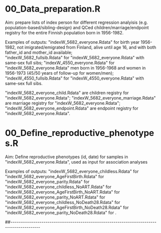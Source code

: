 ## 

# 00_Data_preparation.R   
Aim: prepare lists of index person for different regression analyisis (e.g. population-based/sibling-design) and QCed children/marriage/endpoint registry for the entire Finnish population born in 1956-1982.

Examples of outputs: 
"indexW_5682_everyone.Rdata" for birth year 1956-1982, not imigrated/emigrated from Finland, alive until age 16, and with both father_id and mother_id available;  
"indexW_5682_fullsib.Rdata" for "indexW_5682_everyone.Rdata" with same-sex full sibs; 
"indexW_4550_everyone.Rdata" for "indexW_5682_everyone.Rdata" men born in 1956-1968 and women in 1956-1973 (45/50 years of follow-up for women/men); 
"indexW_4550_fullsib.Rdata" for "indexW_4550_everyone.Rdata" with same-sex full sibs.     

"indexW_5682_everyone_child.Rdata" are children registry for "indexW_5682_everyone.Rdata"; 
"indexW_5682_everyone_marriage.Rdata" are marriage registry for "indexW_5682_everyone.Rdata";  
"indexW_5682_everyone_endpoint.Rdata" are endpoint registry for "indexW_5682_everyone.Rdata". 


# 00_Define_reproductive_phenotypes.R    
Aim: Define reproductive phenotypes (id, date) for samples in "indexW_5682_everyone.Rdata", used as input for association analyses

Examples of outputs: 
"indexW_5682_everyone_childless.Rdata" for 
"indexW_5682_everyone_AgeFirstBirth.Rdata" for  
"indexW_5682_everyone_parity.Rdata" for 
"indexW_5682_everyone_childless_NoART.Rdata" for 
"indexW_5682_everyone_AgeFirstBirth_NoART.Rdata" for 
"indexW_5682_everyone_parity_NoART.Rdata" for 
"indexW_5682_everyone_childless_NoDeath28.Rdata" for 
"indexW_5682_everyone_AgeFirstBirth_NoDeath28.Rdata" for 
"indexW_5682_everyone_parity_NoDeath28.Rdata" for .


##---------------------------------------------------------------------------------------------


